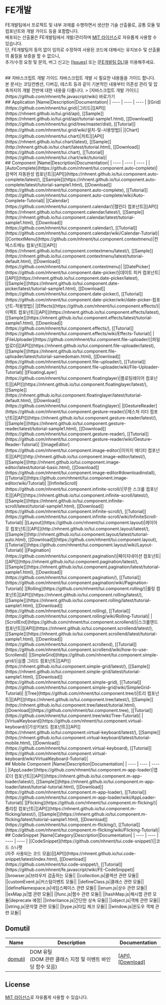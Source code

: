FE개발
======================
FE개발팀에서 프로젝트 및 내부 과제를 수행하면서 생산한 기술 산출물로, 공통 모듈 및 컴포넌트와 개발 가이드 등을 포함합니다.<br>
배포되는 산출물은 FE개발팀에서 개발/관리하며 [MIT 라이선스](LICENSE)로 자유롭게 사용할 수 있습니다.<br>
단, FE개발팀의 동의 없이 임의로 수정하여 사용된 코드에 대해서는 유지보수 및 산출물의 품질을 보증을 할 수 없으니,<br>
추가/수정 요청 및 문의, 버그 신고는 [[Issues]](https://github.com/nhnent/fe.javascript/issues) 또는 [[FE개발팀 DL]](mailto:dl_javascript@nhnent.com)을 이용해주세요.<br>

<br>
## 자바스크립트 개발 가이드
자바스크립트 개발 시 필요한 내용들을 가이드 합니다.<br>
본 문서는 코딩컨벤션, 디버깅, 테스트 등과 같이 기본적인 내용부터 의존성 관리 및 압축까지의 개발 전반에 대한 내용을 다룹니다.
> [자바스크립트 개발 가이드](https://github.com/nhnent/fe.javascript/wiki) 바로가기

<br>
## Application
|Name|Description|Documentation|
| ---- | ---- | ---- |
|[Grid](https://github.com/nhnent/tui.grid)|그리드|[[API]](https://nhnent.github.io/tui.grid/api), [[Sample]](https://nhnent.github.io/tui.grid/api/tutorial-sample1.html),  [[Download]](https://github.com/nhnent/tui.grid/tree/master/dist), [[Tutorial]](https://github.com/nhnent/tui.grid/wiki/설치-및-사용방법)|
|[Chart](https://github.com/nhnent/tui.chart)|차트|[[API]](https://nhnent.github.io/tui.chart/latest), [[Sample]](http://nhnent.github.io/tui.chart/latest/tutorial.html),  [[Download]](https://github.com/nhnent/tui.chart), [[Tutorial]](https://github.com/nhnent/tui.chart/wiki/tutorial)|
 
<br>
## Component
|Name|Description|Documentation|
| ---- | ---- | ---- |
|[AutoComplete](https://github.com/nhnent/tui.component.auto-complete)|검색어 자동완성 컴포넌트|[[API]](https://nhnent.github.io/tui.component.auto-complete/latest/), [[Sample]](https://nhnent.github.io/tui.component.auto-complete/latest/tutorial-sample1.html),  [[Download]](https://github.com/nhnent/tui.component.auto-complete), [[Tutorial]](https://github.com/nhnent/tui.component.auto-complete/wiki/Auto-Complete-Tutorial)|
|[Calendar](https://github.com/nhnent/tui.component.calendar/)|캘린더 컴포넌트|[[API]](https://nhnent.github.io/tui.component.calendar/latest/), [[Sample]](https://nhnent.github.io/tui.component.calendar/latest/tutorial-sample1.html), [[Download]](https://github.com/nhnent/tui.component.calendar/), [[Tutorial]](https://github.com/nhnent/tui.component.calendar/wiki/Calendar-Tutorial)|
|[ContextMenu](https://github.com/nhnent/tui.component.contextmenu)|컨텍스트메뉴 컴포넌트|[[API]](https://nhnent.github.io/tui.component.contextmenu/latest/), [[Sample]](https://nhnent.github.io/tui.component.contextmenu/latest/tutorial-default.html),  [[Download]](https://github.com/nhnent/tui.component.contextmenu)|
|[DatePicker](https://github.com/nhnent/tui.component.date-picker/)|데이트 피커 컴포넌트|[[API]](https://nhnent.github.io/tui.component.date-picker/latest), [[Sample]](https://nhnent.github.io/tui.component.date-picker/latest/tutorial-sample1.html), [[Download]](https://github.com/nhnent/tui.component.date-picker/), [[Tutorial]](https://github.com/nhnent/tui.component.date-picker/wiki/date-picker-컴포넌트-적용방법)|
|[Effects](https://github.com/nhnent/tui.component.effects/)|이펙트  컴포넌트|[[API]](https://nhnent.github.io/tui.component.effects/latest), [[Sample]](https://nhnent.github.io/tui.component.effects/latest/tutorial-sample1.html), [[Download]](https://github.com/nhnent/tui.component.effects/), [[Tutorial]](https://github.com/nhnent/tui.component.effects/wiki/Effects-Tutorial)|
|[FileUploader](https://github.com/nhnent/tui.component.file-uploader/)|파일  업로더|[[API]](https://nhnent.github.io/tui.component.file-uploader/latest), [[Sample]](https://nhnent.github.io/tui.component.file-uploader/latest/tutorial-samedomain.html), [[Download]](https://github.com/nhnent/tui.component.file-uploader/), [[Tutorial]](https://github.com/nhnent/tui.component.file-uploader/wiki/File-Uploader-Tutorial)|
|[FloatingLayer](https://github.com/nhnent/tui.component.floatinglayer)|플로팅레이어 컴포넌트|[[API]](https://nhnent.github.io/tui.component.floatinglayer/latest/), [[Sample]](https://nhnent.github.io/tui.component.floatinglayer/latest/tutorial-default.html),  [[Download]](https://github.com/nhnent/tui.component.floatinglayer)|
|[GestureReader](https://github.com/nhnent/tui.component.gesture-reader/)|제스처 리더 컴포넌트|[[API]](https://nhnent.github.io/tui.component.gesture-reader/latest/), [[Sample]](https://nhnent.github.io/tui.component.gesture-reader/latest/tutorial-sample1.html),  [[Download]](https://github.com/nhnent/tui.component.gesture-reader), [[Tutorial]](https://github.com/nhnent/tui.component.gesture-reader/wiki/Gesture-Reader-Tutorial)|
|[ImageEditor](https://github.com/nhnent/tui.component.image-editor)|이미지 에디터 컴포넌트|[[API]](http://nhnent.github.io/tui.component.image-editor/latest/), [[Sample]](http://nhnent.github.io/tui.component.image-editor/latest/tutorial-basic.html),  [[Download]](https://github.com/nhnent/tui.component.image-editor#downloadinstall), [[Tutorial]](https://github.com/nhnent/tui.component.image-editor/wiki/Tutorial)|
|[InfiniteScroll](https://github.com/nhnent/tui.component.infinite-scroll/)|무한 스크롤 컴포넌트|[[API]](https://nhnent.github.io/tui.component.infinite-scroll/latest/), [[Sample]](https://nhnent.github.io/tui.component.infinite-scroll/latest/tutorial-sample1.html),  [[Download]](https://github.com/nhnent/tui.component.infinite-scroll/), [[Tutorial]](https://github.com/nhnent/tui.component.infinite-scroll/wiki/InfiniteScroll-Tutorial)|
|[Layout](https://github.com/nhnent/tui.component.layout)|레이아웃 컴포넌트|[[API]](http://nhnent.github.io/tui.component.layout/latest/), [[Sample]](http://nhnent.github.io/tui.component.layout/latest/tutorial-auto.html),  [[Download]](https://github.com/nhnent/tui.component.layout), [[Tutorial]](https://github.com/nhnent/tui.component.layout/wiki/Layout-Tutorial)|
|[Pagination](https://github.com/nhnent/tui.component.pagination/)|페이지네이션 컴포넌트|[[API]](https://nhnent.github.io/tui.component.pagination/latest/), [[Sample]](https://nhnent.github.io/tui.component.pagination/latest/tutorial-sample1.html),  [[Download]](https://github.com/nhnent/tui.component.pagination/), [[Tutorial]](https://github.com/nhnent/tui.component.pagination/wiki/Pagination-Tutorial)|
|[Rolling](https://github.com/nhnent/tui.component.rolling/)|롤링 컴포넌트|[[API]](https://nhnent.github.io/tui.component.rolling/latest/), [[Sample]](https://nhnent.github.io/tui.component.rolling/latest/tutorial-sample1.html), [[Download]](https://github.com/nhnent/tui.component.rolling), [[Tutorial]](https://github.com/nhnent/tui.component.rolling/wiki/Rolling-Tutorial)|
|[ScrollEnd](https://github.com/nhnent/tui.component.scrollend/)|스크롤엔드 컴포넌트|[[API]](https://nhnent.github.io/tui.component.scrollend/latest/), [[Sample]](https://nhnent.github.io/tui.component.scrollend/latest/tutorial-sample1.html),  [[Download]](https://github.com/nhnent/tui.component.scrollend), [[Tutorial]](https://github.com/nhnent/tui.component.scrollend/wiki/how-to-use-Scrollend)|
|[SimpleGrid](https://github.com/nhnent/tui.component.simple-grid/)|심플 그리드 컴포넌트|[[API]](https://nhnent.github.io/tui.component.simple-grid/latest/), [[Sample]](https://nhnent.github.io/tui.component.simple-grid/latest/tutorial-sample1.html),  [[Download]](https://github.com/nhnent/tui.component.simple-grid), [[Tutorial]](https://github.com/nhnent/tui.component.simple-grid/wiki/SimpleGrid-Tutorial)|
|[Tree](https://github.com/nhnent/tui.component.tree/)|트리 컴포넌트|[[API]](https://nhnent.github.io/tui.component.tree/latest/), [[Sample]](https://nhnent.github.io/tui.component.tree/latest/tutorial.html),  [[Download]](https://github.com/nhnent/tui.component.tree), [[Tutorial]](https://github.com/nhnent/tui.component.tree/wiki/Tree-Tutorial)|
|[VirtualKeyboard](https://github.com/nhnent/tui.component.virtual-keyboard/)|가상키보드 컴포넌트|[[API]](https://nhnent.github.io/tui.component.virtual-keyboard/latest/), [[Sample]](https://nhnent.github.io/tui.component.virtual-keyboard/latest/tutorial-mobile.html),  [[Download]](https://github.com/nhnent/tui.component.virtual-keyboard), [[Tutorial]](https://github.com/nhnent/tui.component.virtual-keyboard/wiki/VirtualKeyboard-Tutorial)|


<br>
## Mobile Component
|Name|Description|Documentation|
| ---- | ---- | ---- |
|[AppLoader](https://github.com/nhnent/tui.component.m-app-loader)|앱로더 컴포넌트|[[API]](https://nhnent.github.io/tui.component.m-app-loader/latest/), [[Sample]](https://nhnent.github.io/tui.component.m-app-loader/latest/tutorial-tutorial.html),  [[Download]](https://github.com/nhnent/tui.component.m-app-loader), [[Tutorial]](https://github.com/nhnent/tui.component.m-app-loader/wiki/AppLoader-Tutorial)|
|[Flicking](https://github.com/nhnent/tui.component.m-flicking/)|플리킹 컴포넌트|[[API]](https://nhnent.github.io/tui.component.m-flicking/latest/), [[Sample]](https://nhnent.github.io/tui.component.m-flicking/latest/tutorial-sample1.html),  [[Download]](https://github.com/nhnent/tui.component.m-flicking/), [[Tutorial]](https://github.com/nhnent/tui.component.m-flicking/wiki/Flicking-Tutorial)|

<br>
## CodeSnippet
|Name|Category|Description|Documentation|
| ---- | ---- | ---- | ---- |
|[CodeSnippet](https://github.com/nhnent/tui.code-snippet/)||코드 스니펫<br>(자주 사용되는 코드 모음)|[[API]](https://nhnent.github.io/tui.code-snippet/latest/index.html), [[Download]](https://github.com/nhnent/tui.code-snippet/), [[Tutorial]](https://github.com/nhnent/fe.javascript/wiki/FE-CodeSnippet)|
||browser.js|브라우저 검출하는 모듈||
||collection.js|콜렉션 관련 모듈||
||customEvent.js|커스텀이벤트 모듈||
||defineClass.js|클래스 관련 모듈||
||defineNamespace.js|네임스페이스 관련 모듈||
||enum.js|상수 관련 모듈||
||exMap.js|맵 관련 모듈||
||func.js|함수 관련 모듈||
||hashMap.js|해시맵 관련 모듈|deprecate 예정|
||inheritance.js|간단한 상속 모듈||
||object.js|객체 관련 모듈||
||string.js|문자열 관련 모듈||
||type.js|타입 체크 모듈||
||window.js|윈도우 객체 관련 모듈||

## Domutil
|Name|Description|Documentation|
| ---- | ---- | ---- |
|[domutil](https://github.com/nhnent/tui.domutil/)|DOM 유틸<br>(DOM 관련 클래스 지정 및 이벤트 바인딩 함수 모음)|[[API]](https://nhnent.github.io/tui.domutil/latest/index.html), [[Download]](https://github.com/nhnent/tui.domutil/)|
## License
[MIT 라이선스](LICENSE)로 자유롭게 사용할 수 있습니다.
